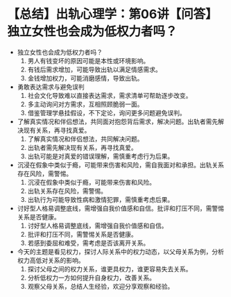 # 【总结】出轨心理学：第06讲【问答】独立女性也会成为低权力者吗？

-   独立女性也会成为低权力者吗？
    1.  男人有钱变坏的原因可能是本性或环境影响。
    2.  有钱后需求增加，可能导致出轨以满足情感需求。
    3.  金钱增加权力，可能消磨感情，导致出轨。
-   勇敢表达需求与避免误判
    1.  社会文化导致难以直接表达需求，需求清单可帮助逐步改变。
    2.  多主动询问对方需求，互相照顾脆弱一面。
    3.  借鉴管理学悬挂假设，不下定论，询问更多问题避免误判。
-   了解真实情况和伴侣想法，共同面对抱怨背后需求，解决问题。出轨者需先解决现有关系，再寻找真爱。
    1.  了解真实情况和伴侣想法，共同解决问题。
    2.  出轨者需先解决现有关系，再寻找真爱。
    3.  出轨可能是对真爱的错误理解，需慎重考虑行为后果。
-   沉浸在假象中类似于瘾，可能带来伤害和风险，需自我面对和承担。出轨关系存在风险，需警惕。
    1.  沉浸在假象中类似于瘾，可能带来伤害和风险。
    2.  出轨关系存在风险，需警惕。
    3.  出轨行为可能导致性病和激情犯罪，需慎重考虑后果。
-   讨好型人格易调整底线，需增强自我价值感和自信。批评和打压不同，需警惕关系是否健康。
    1.  讨好型人格易调整底线，需增强自我价值感和自信。
    2.  批评和打压不同，需警惕关系是否健康。
    3.  若感到委屈和难受，需考虑是否该离开关系。
-   今天的主题是看见权力，探讨人际关系中的权力动态，以父母关系为例，分析权力高低对关系的影响。
    1.  探讨父母之间的权力关系，谁更具权力，谁更容易失去关系。
    2.  分析低权力一方如何提升自身权力，改善关系。
    3.  观察父母关系，总结人生经验，欢迎分享观察和经验。